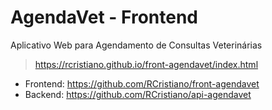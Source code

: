 # AgendaVet - Frontend

Aplicativo Web para Agendamento de Consultas Veterinárias

> https://rcristiano.github.io/front-agendavet/index.html

- Frontend: https://github.com/RCristiano/front-agendavet
- Backend: https://github.com/RCristiano/api-agendavet
